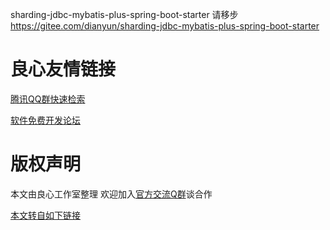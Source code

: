 sharding-jdbc-mybatis-plus-spring-boot-starter 请移步 https://gitee.com/dianyun/sharding-jdbc-mybatis-plus-spring-boot-starter


 # 良心友情链接

[腾讯QQ群快速检索](http://u.720life.cn/s/8cf73f7c)

[软件免费开发论坛](http://u.720life.cn/s/bbb01dc0)

# 版权声明 

本文由良心工作室整理 欢迎加入[官方交流Q群](https://u.720life.cn/s/f2316816)谈合作

[本文转自如下链接](http://u.720life.cn/g/2e71d0f0a5c601172267ba20d3a43c6efc12e110c26e42e3e99e10c385ebdda7019b8708c0ca141e539073fbc5c465c053b2962883f3fd9bcb83d86e7099c8d14641c09eeb906abc8d8db74e2177e90c)